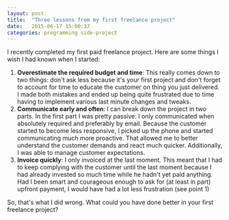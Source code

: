 ```yaml
---
layout: post
title:  "Three lessons from my first freelance project"
date:   2015-06-17 15:00:37
categories: programming side-project 
---
```


I recently completed my first paid freelance project. 
Here are some things I wish I had known when I started:

1. **Overestimate the required budget and time**: This really comes down to two things: don't ask less because it's your first project and don't forget to account for time to educate the customer on thing you just delivered. I made both mistakes and ended up being quite frustrated due to time having to implement various last minute changes and tweaks. 
2. **Communicate early and often**: I can break down the project in two parts. In the first part I was pretty passive: I only communicated when absolutely required and preferably by email. Because the customer started to become less responsive, I picked up the phone and started communicating much more proactive. That allowed me to better understand the customer demands and react much quicker. Additionally, I was able to manage customer expectations.
3. **Invoice quickly**: I only invoiced at the last moment. This meant that I had to keep complying with the customer until the last moment because I had already invested so much time while he hadn't yet paid anything. Had I been smart and courageous enough to ask for (at least in part) upfront payment, I would have had a lot less frustration (see point 1)

So, that's what I did wrong. What could you have done better in your first freelance project?

